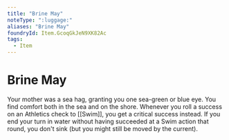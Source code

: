 ```yaml
---
title: "Brine May"
noteType: ":luggage:"
aliases: "Brine May"
foundryId: Item.GcoqGkJeN9XK82Ac
tags:
  - Item
---
```


# Brine May

Your mother was a sea hag, granting you one sea-green or blue eye. You find comfort both in the sea and on the shore. Whenever you roll a success on an Athletics check to [[Swim]], you get a critical success instead. If you end your turn in water without having succeeded at a Swim action that round, you don't sink (but you might still be moved by the current).
